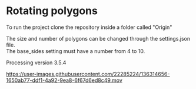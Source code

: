 # Rotating polygons

To run the project clone the repository inside a folder called "Origin"

The size and number of polygons can be changed through the settings.json file.<br/>
The base_sides setting must have a number from 4 to 10.

Processing version 3.5.4

https://user-images.githubusercontent.com/22285224/136314656-1650ab77-ddf1-4a92-9ea8-6f67d6ed8c49.mov

